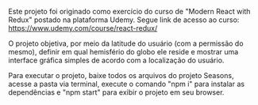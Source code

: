 Este projeto foi originado como exercício do curso de "Modern React with Redux" postado na plataforma Udemy.
Segue link de acesso ao curso:
https://www.udemy.com/course/react-redux/

O projeto objetiva, por meio da latitude do usuário (com a permissão do mesmo), definir em qual hemisfério do globo ele reside e mostrar uma interface gráfica simples de acordo com a localização do usuário.

Para executar o projeto, baixe todos os arquivos do projeto Seasons, acesse a pasta via terminal, execute o comando "npm i" para instalar as dependências e "npm start" para exibir o projeto em seu browser.
